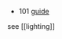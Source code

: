 
- 101 [guide](https://www.techspot.com/article/1851-3d-game-rendering-explained/)

see [[lighting]]